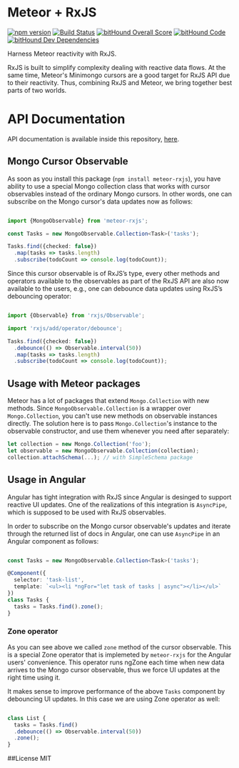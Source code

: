 # Meteor + RxJS

[![npm version](https://badge.fury.io/js/meteor-rxjs.svg)](https://badge.fury.io/js/meteor-rxjs) [![Build Status](https://travis-ci.org/Urigo/meteor-rxjs.svg?branch=master)](https://travis-ci.org/Urigo/meteor-rxjs) [![bitHound Overall Score](https://www.bithound.io/github/Urigo/meteor-rxjs/badges/score.svg)](https://www.bithound.io/github/Urigo/meteor-rxjs) [![bitHound Code](https://www.bithound.io/github/Urigo/meteor-rxjs/badges/code.svg)](https://www.bithound.io/github/Urigo/meteor-rxjs) [![bitHound Dev Dependencies](https://www.bithound.io/github/Urigo/meteor-rxjs/badges/devDependencies.svg)](https://www.bithound.io/github/Urigo/meteor-rxjs/master/dependencies/npm) 

Harness Meteor reactivity with RxJS.

RxJS is built to simplify complexity dealing with reactive data flows. At the same time, Meteor's Minimongo cursors are a good target for RxJS API due to their reactivity. Thus, combining RxJS and Meteor, we bring together best parts of two worlds.

# API Documentation

API documentation is available inside this repository, [here](https://github.com/Urigo/meteor-rxjs/tree/master/docs).

## Mongo Cursor Observable
As soon as you install this package (`npm install meteor-rxjs`), you have ability to use a special Mongo collection class that works
with cursor observables instead of the ordinary Mongo cursors. In other words, one can subscribe on the Mongo cursor's data updates now as follows:

```ts

import {MongoObservable} from 'meteor-rxjs';

const Tasks = new MongoObservable.Collection<Task>('tasks');

Tasks.find({checked: false})
  .map(tasks => tasks.length)
  .subscribe(todoCount => console.log(todoCount));

```

Since this cursor observable is of RxJS’s type, every other methods and operators available to the observables as part of the RxJS API are also now available to the users, e.g., one can debounce data updates using RxJS’s debouncing operator:

```ts

import {Observable} from 'rxjs/Observable';

import 'rxjs/add/operator/debounce';

Tasks.find({checked: false})
  .debounce(() => Observable.interval(50))
  .map(tasks => tasks.length)
  .subscribe(todoCount => console.log(todoCount));

```

## Usage with Meteor packages

Meteor has a lot of packages that extend `Mongo.Collection` with new methods. Since `MongoObservable.Collection` is a wrapper over `Mongo.Collection`, you can't use new methods on observable instances directly. The solution here is to pass `Mongo.Collection`'s instance to the observable constructor, and use them whenever you need after separately:
```ts
let collection = new Mongo.Collection('foo');
let observable = new MongoObservable.Collection(collection);
collection.attachSchema(...); // with SimpleSchema package
```

## Usage in Angular

Angular has tight integration with RxJS since Angular is desinged to support reactive UI updates.
One of the realizations of this integration is `AsyncPipe`, which is supposed to be used with RxJS observables.

In order to subscribe on the Mongo cursor observable's updates and iterate through the returned list of docs in Angular, one can use `AsyncPipe` in an Angular component as follows:

```ts

const Tasks = new MongoObservable.Collection<Task>('tasks');

@Component({
  selector: 'task-list',
  template: `<ul><li *ngFor="let task of tasks | async"></li></ul>`
})
class Tasks {
  tasks = Tasks.find().zone();
}

````

### Zone operator

As you can see above we called `zone` method of the cursor observable. This is a special
Zone operator that is implemeted by `meteor-rxjs` for the Angular users' convenience.
This operator runs ngZone each time when new data arrives to the Mongo cursor observable,
thus we force UI updates at the right time using it.

It makes sense to improve performance of the above `Tasks` component by debouncing UI updates.
In this case we are using Zone operator as well:

```ts

class List {
  tasks = Tasks.find()
  .debounce(() => Observable.interval(50))
  .zone();
}

```

##License
MIT
